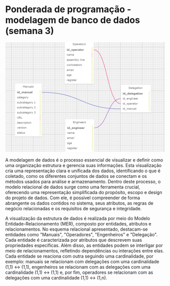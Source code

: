 # Ponderada de programação - modelagem de banco de dados (semana 3)

<img src="modeloRelacional.png">



A modelagem de dados é o processo essencial de visualizar e definir como uma organização estrutura e gerencia suas informações. Esta visualização cria uma representação clara e unificada dos dados, identificando o que é coletado, como os diferentes conjuntos de dados se conectam e os métodos usados para análise e armazenamento. Dentro deste processo, o modelo relacional de dados surge como uma ferramenta crucial, oferecendo uma representação simplificada do propósito, escopo e design do projeto de dados. Com ele, é possível compreender de forma abrangente os dados contidos no sistema, seus atributos, as regras de negócio relacionadas e os requisitos de segurança e integridade.


A visualização da estrutura de dados é realizada por meio do Modelo Entidade-Relacionamento (MER), composto por entidades, atributos e relacionamentos. No esquema relacional apresentado, destacam-se entidades como "Manuais", "Operadores", "Engenheiros" e "Delegação". Cada entidade é caracterizada por atributos que descrevem suas propriedades específicas. Além disso, as entidades podem se interligar por meio de relacionamentos, refletindo dependências ou interações entre elas. Cada entidade se reaciona com outra seguindo uma cardinalidade, por exemplo: manuais se relacionam com delegações com uma cardinalidade (1,1) <-> (1,1), engenheiros se relacionam com as delegações com uma cardinalidade (1,1) <-> (1,1) e, por fim, operadores se relacionam com as delegações com uma cardinalidade (1,1) <-> (1,n).


